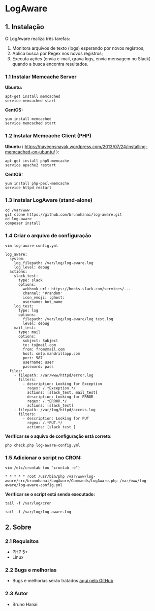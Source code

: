 # LogAware

## 1. Instalação

O LogAware realiza três tarefas:

1. Monitora arquivos de texto (logs) esperando por novos registros;
2. Aplica busca por Regex nos novos registros;
3. Executa ações (envia e-mail, grava logs, envia mensagem no Slack) quando a busca encontra resultados.

### 1.1 Instalar Memcache Server

**Ubuntu:**
```
apt-get install memcached
service memcached start
```

**CentOS:**
```
yum install memcached
service memcached start
```

### 1.2 Instalar Memcache Client (PHP)

**Ubuntu** ( https://naveensnayak.wordpress.com/2013/07/24/installing-memcached-on-ubuntu/ ):
```
apt-get install php5-memcache
service apache2 restart
```

**CentOS:**
```
yum install php-pecl-memcache
service httpd restart
```

### 1.3 Instalar LogAware (stand-alone)

```
cd /var/www 
git clone https://github.com/brunohanai/log-aware.git
cd log-aware
composer install
```

### 1.4 Criar o arquivo de configuração

```
vim log-aware-config.yml
```

```
log_aware:
  system:
    log_filepath: /var/log/log-aware.log
    log_level: debug
  actions:
    slack_test:
      type: slack
      options:
        webhook_url: https://hooks.slack.com/services/...
        channel: '#random'
        icon_emoji: :ghost:
        username: bot_name
    log_test:
      type: log
      options:
        filepath: /var/log/log-aware/log_test.log
        level: debug
    mail_test:
      type: mail
      options:
        subject: Subject
        to: to@mail.com
        from: from@mail.com
        host: smtp.mandrillapp.com
        port: 587
        username: user
        password: pass
  files:
    - filepath: /var/www/httpd/error.log
      filters:
        - description: Looking for Exception
          regex: /.*Exception.*/
          actions: [slack_test, mail_test]
        - description: Looking for ERROR
          regex: /.*ERROR.*/
          actions: [slack_test]
    - filepath: /var/log/httpd/access.log
      filters:
        - description: Looking for PUT
          regex: /.*PUT.*/
          actions: [slack_test_]
```

**Verificar se o aquivo de configuração está correto:**
```
php check.php log-aware-config.yml
```

### 1.5 Adicionar o script no CRON:

```
vim /etc/crontab (ou "crontab -e")
```

```
* * * * * root /usr/bin/php /var/www/log-aware/src/brunohanai/LogAware/Commands/LogAware.php /var/www/log-aware/log-aware-config.yml
```

**Verificar se o script está sendo executado:**

```
tail -f /var/log/cron
```

```
tail -f /var/log/log-aware.log
```

## 2. Sobre

### 2.1 Requisitos

* PHP 5+
* Linux

### 2.2 Bugs e melhorias

* Bugs e melhorias serão tratados [aqui pelo GitHub](https://github.com/brunohanai/log-aware/issues).


### 2.3 Autor

* Bruno Hanai